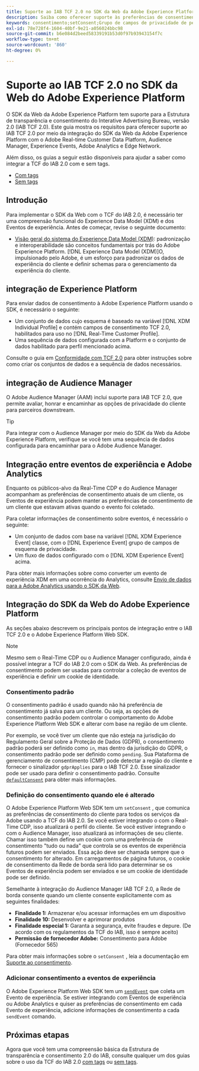 ```yaml
---
title: Suporte ao IAB TCF 2.0 no SDK da Web da Adobe Experience Platform
description: Saiba como oferecer suporte às preferências de consentimento da TCF 2.0 do IAB usando o SDK da Web da Adobe Experience Platform
keywords: consentimento;setConsent;Grupo de campos de privacidade de perfil;Grupo de campos de privacidade de evento de experiência;Grupo de campos de privacidade;IAB TCF 2.0;Real-Time CDP;
exl-id: 78e728f4-1604-40bf-9e21-a056024bbc98
source-git-commit: b6e084d2beed58339191b53d0f97b93943154f7c
workflow-type: tm+mt
source-wordcount: '860'
ht-degree: 0%

---
```


# Suporte ao IAB TCF 2.0 no SDK da Web do Adobe Experience Platform

O SDK da Web da Adobe Experience Platform tem suporte para a Estrutura de transparência e consentimento do Interative Advertising Bureau, versão 2.0 (IAB TCF 2.0). Este guia mostra os requisitos para oferecer suporte ao IAB TCF 2.0 por meio da integração do SDK da Web da Adobe Experience Platform com o Adobe Real-time Customer Data Platform, Audience Manager, Experience Events, Adobe Analytics e Edge Network.

Além disso, os guias a seguir estão disponíveis para ajudar a saber como integrar a TCF do IAB 2.0 com e sem tags.

- [Com tags](./with-tags.md)
- [Sem tags](./without-tags.md)

## Introdução

Para implementar o SDK da Web com o TCF do IAB 2.0, é necessário ter uma compreensão funcional do Experience Data Model (XDM) e dos Eventos de experiência. Antes de começar, revise o seguinte documento:

- [Visão geral do sistema do Experience Data Model (XDM)](../../../xdm/home.md): padronização e interoperabilidade são conceitos fundamentais por trás do Adobe Experience Platform. [!DNL Experience Data Model (XDM)]O, impulsionado pelo Adobe, é um esforço para padronizar os dados de experiência do cliente e definir schemas para o gerenciamento da experiência do cliente.

## integração de Experience Platform

Para enviar dados de consentimento à Adobe Experience Platform usando o SDK, é necessário o seguinte:

- Um conjunto de dados cujo esquema é baseado na variável [!DNL XDM Individual Profile] e contém campos de consentimento TCF 2.0, habilitados para uso no [!DNL Real-Time Customer Profile].
- Uma sequência de dados configurada com a Platform e o conjunto de dados habilitado para perfil mencionado acima.

Consulte o guia em [Conformidade com TCF 2.0](../../../landing/governance-privacy-security/consent/iab/overview.md) para obter instruções sobre como criar os conjuntos de dados e a sequência de dados necessários.

## integração de Audience Manager

O Adobe Audience Manager (AAM) inclui suporte para IAB TCF 2.0, que permite avaliar, honrar e encaminhar as opções de privacidade do cliente para parceiros downstream. <!--For more information, read the documentation on [Sending Data to Audience Manager](../audience-manager/audience-manager-overview.md).-->

>[!TIP]
>
>Para integrar com o Audience Manager por meio do SDK da Web da Adobe Experience Platform, verifique se você tem uma sequência de dados configurada para encaminhar para o Adobe Audience Manager.

## Integração entre eventos de experiência e Adobe Analytics

Enquanto os públicos-alvo da Real-Time CDP e do Audience Manager acompanham as preferências de consentimento atuais de um cliente, os Eventos de experiência podem manter as preferências de consentimento de um cliente que estavam ativas quando o evento foi coletado.

Para coletar informações de consentimento sobre eventos, é necessário o seguinte:

- Um conjunto de dados com base na variável [!DNL XDM Experience Event] classe, com o [!DNL Experience Event] grupo de campos de esquema de privacidade.
- Um fluxo de dados configurado com o [!DNL XDM Experience Event] acima.

Para obter mais informações sobre como converter um evento de experiência XDM em uma ocorrência do Analytics, consulte [Envio de dados para a Adobe Analytics usando o SDK da Web](/help/web-sdk/use-cases/adobe-analytics.md).

## Integração do SDK da Web do Adobe Experience Platform

As seções abaixo descrevem os principais pontos de integração entre o IAB TCF 2.0 e o Adobe Experience Platform Web SDK.

>[!NOTE]
>
>Mesmo sem o Real-Time CDP ou o Audience Manager configurado, ainda é possível integrar a TCF do IAB 2.0 com o SDK da Web. As preferências de consentimento podem ser usadas para controlar a coleção de eventos de experiência e definir um cookie de identidade.

### Consentimento padrão

O consentimento padrão é usado quando não há preferência de consentimento já salva para um cliente. Ou seja, as opções de consentimento padrão podem controlar o comportamento do Adobe Experience Platform Web SDK e alterar com base na região de um cliente.

Por exemplo, se você tiver um cliente que não esteja na jurisdição do Regulamento Geral sobre a Proteção de Dados (GDPR), o consentimento padrão poderá ser definido como `in`, mas dentro da jurisdição do GDPR, o consentimento padrão pode ser definido como `pending`. Sua Plataforma de gerenciamento de consentimento (CMP) pode detectar a região do cliente e fornecer o sinalizador `gdprApplies` para o IAB TCF 2.0. Esse sinalizador pode ser usado para definir o consentimento padrão. Consulte [`defaultConsent`](/help/web-sdk/commands/configure/defaultconsent.md) para obter mais informações.

### Definição do consentimento quando ele é alterado

O Adobe Experience Platform Web SDK tem um `setConsent` , que comunica as preferências de consentimento do cliente para todos os serviços da Adobe usando a TCF do IAB 2.0. Se você estiver integrando o com o Real-Time CDP, isso atualizará o perfil do cliente. Se você estiver integrando o com o Audience Manager, isso atualizará as informações de seu cliente. Chamar isso também define um cookie com uma preferência de consentimento &quot;tudo ou nada&quot; que controla se os eventos de experiência futuros podem ser enviados. Essa ação deve ser chamada sempre que o consentimento for alterado. Em carregamentos de página futuros, o cookie de consentimento da Rede de borda será lido para determinar se os Eventos de experiência podem ser enviados e se um cookie de identidade pode ser definido.

Semelhante à integração do Audience Manager IAB TCF 2.0, a Rede de borda consente quando um cliente consente explicitamente com as seguintes finalidades:

- **Finalidade 1:** Armazenar e/ou acessar informações em um dispositivo
- **Finalidade 10:** Desenvolver e aprimorar produtos
- **Finalidade especial 1:** Garanta a segurança, evite fraudes e depure. (De acordo com os regulamentos da TCF do IAB, isso é sempre aceito)
- **Permissão de fornecedor Adobe:** Consentimento para Adobe (Fornecedor 565)

Para obter mais informações sobre o `setConsent` , leia a documentação em [Suporte ao consentimento](../../consent/supporting-consent.md).

### Adicionar consentimento a eventos de experiência

O Adobe Experience Platform Web SDK tem um [`sendEvent`](/help/web-sdk/commands/sendevent/overview.md) que coleta um Evento de experiência. Se estiver integrando com Eventos de experiência ou Adobe Analytics e quiser as preferências de consentimento em cada Evento de experiência, adicione informações de consentimento a cada `sendEvent` comando.

## Próximas etapas

Agora que você tem uma compreensão básica da Estrutura de transparência e consentimento 2.0 do IAB, consulte qualquer um dos guias sobre o uso da TCF do IAB 2.0 [com tags](./with-tags.md) ou [sem tags](./without-tags.md).
